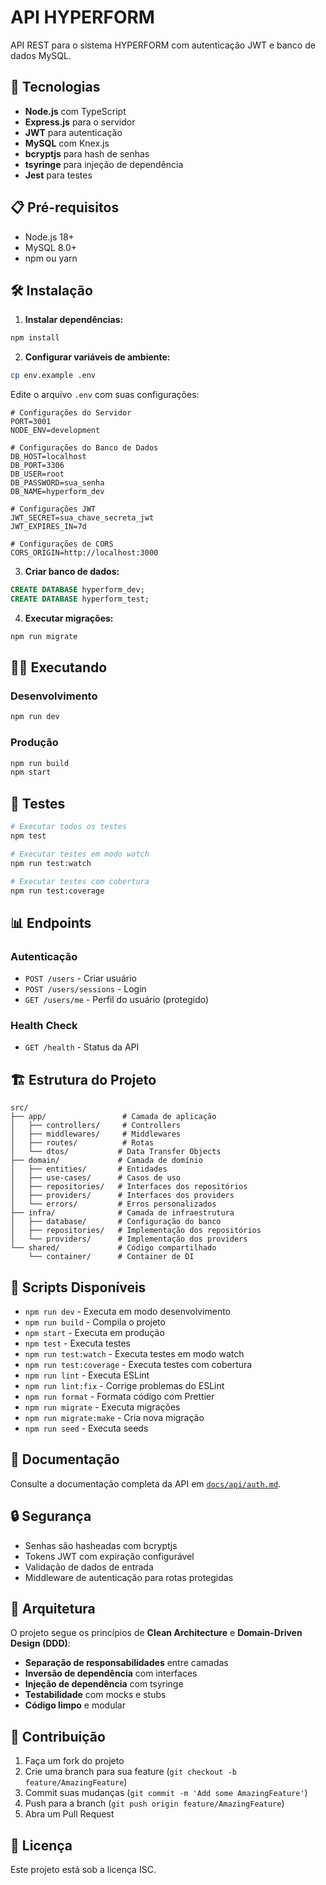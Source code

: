 # API HYPERFORM

API REST para o sistema HYPERFORM com autenticação JWT e banco de dados MySQL.

## 🚀 Tecnologias

- **Node.js** com TypeScript
- **Express.js** para o servidor
- **JWT** para autenticação
- **MySQL** com Knex.js
- **bcryptjs** para hash de senhas
- **tsyringe** para injeção de dependência
- **Jest** para testes

## 📋 Pré-requisitos

- Node.js 18+
- MySQL 8.0+
- npm ou yarn

## 🛠️ Instalação

1. **Instalar dependências:**

```bash
npm install
```

2. **Configurar variáveis de ambiente:**

```bash
cp env.example .env
```

Edite o arquivo `.env` com suas configurações:

```env
# Configurações do Servidor
PORT=3001
NODE_ENV=development

# Configurações do Banco de Dados
DB_HOST=localhost
DB_PORT=3306
DB_USER=root
DB_PASSWORD=sua_senha
DB_NAME=hyperform_dev

# Configurações JWT
JWT_SECRET=sua_chave_secreta_jwt
JWT_EXPIRES_IN=7d

# Configurações de CORS
CORS_ORIGIN=http://localhost:3000
```

3. **Criar banco de dados:**

```sql
CREATE DATABASE hyperform_dev;
CREATE DATABASE hyperform_test;
```

4. **Executar migrações:**

```bash
npm run migrate
```

## 🏃‍♂️ Executando

### Desenvolvimento

```bash
npm run dev
```

### Produção

```bash
npm run build
npm start
```

## 🧪 Testes

```bash
# Executar todos os testes
npm test

# Executar testes em modo watch
npm run test:watch

# Executar testes com cobertura
npm run test:coverage
```

## 📊 Endpoints

### Autenticação

- `POST /users` - Criar usuário
- `POST /users/sessions` - Login
- `GET /users/me` - Perfil do usuário (protegido)

### Health Check

- `GET /health` - Status da API

## 🏗️ Estrutura do Projeto

```
src/
├── app/                 # Camada de aplicação
│   ├── controllers/     # Controllers
│   ├── middlewares/     # Middlewares
│   ├── routes/          # Rotas
│   └── dtos/           # Data Transfer Objects
├── domain/             # Camada de domínio
│   ├── entities/       # Entidades
│   ├── use-cases/      # Casos de uso
│   ├── repositories/   # Interfaces dos repositórios
│   ├── providers/      # Interfaces dos providers
│   └── errors/         # Erros personalizados
├── infra/              # Camada de infraestrutura
│   ├── database/       # Configuração do banco
│   ├── repositories/   # Implementação dos repositórios
│   └── providers/      # Implementação dos providers
└── shared/             # Código compartilhado
    └── container/      # Container de DI
```

## 🔧 Scripts Disponíveis

- `npm run dev` - Executa em modo desenvolvimento
- `npm run build` - Compila o projeto
- `npm start` - Executa em produção
- `npm test` - Executa testes
- `npm run test:watch` - Executa testes em modo watch
- `npm run test:coverage` - Executa testes com cobertura
- `npm run lint` - Executa ESLint
- `npm run lint:fix` - Corrige problemas do ESLint
- `npm run format` - Formata código com Prettier
- `npm run migrate` - Executa migrações
- `npm run migrate:make` - Cria nova migração
- `npm run seed` - Executa seeds

## 📝 Documentação

Consulte a documentação completa da API em [`docs/api/auth.md`](../../docs/api/auth.md).

## 🔒 Segurança

- Senhas são hasheadas com bcryptjs
- Tokens JWT com expiração configurável
- Validação de dados de entrada
- Middleware de autenticação para rotas protegidas

## 🧠 Arquitetura

O projeto segue os princípios de **Clean Architecture** e **Domain-Driven Design (DDD)**:

- **Separação de responsabilidades** entre camadas
- **Inversão de dependência** com interfaces
- **Injeção de dependência** com tsyringe
- **Testabilidade** com mocks e stubs
- **Código limpo** e modular

## 🤝 Contribuição

1. Faça um fork do projeto
2. Crie uma branch para sua feature (`git checkout -b feature/AmazingFeature`)
3. Commit suas mudanças (`git commit -m 'Add some AmazingFeature'`)
4. Push para a branch (`git push origin feature/AmazingFeature`)
5. Abra um Pull Request

## 📄 Licença

Este projeto está sob a licença ISC.
